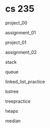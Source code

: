 # cs 235

project_00 

assignment_01

project_01

assignment_02

stack

queue

linked_list_practice

bstree

treepractice 

heaps

median
